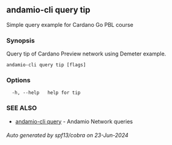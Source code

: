 ## andamio-cli query tip

Simple query example for Cardano Go PBL course

### Synopsis


Query tip of Cardano Preview network using Demeter example.

	

```
andamio-cli query tip [flags]
```

### Options

```
  -h, --help   help for tip
```

### SEE ALSO

* [andamio-cli query](andamio-cli_query.md)	 - Andamio Network queries

###### Auto generated by spf13/cobra on 23-Jun-2024
